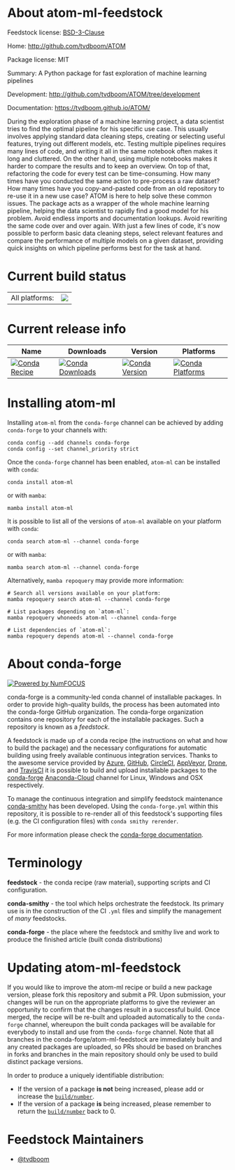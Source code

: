 About atom-ml-feedstock
=======================

Feedstock license: [BSD-3-Clause](https://github.com/conda-forge/atom-ml-feedstock/blob/main/LICENSE.txt)

Home: http://github.com/tvdboom/ATOM

Package license: MIT

Summary: A Python package for fast exploration of machine learning pipelines

Development: http://github.com/tvdboom/ATOM/tree/development

Documentation: https://tvdboom.github.io/ATOM/

During the exploration phase of a machine learning project, a data
scientist tries to find the optimal pipeline for his specific use case.
This usually involves applying standard data cleaning steps, creating
or selecting useful features, trying out different models, etc. Testing
multiple pipelines requires many lines of code, and writing it all in
the same notebook often makes it long and cluttered. On the other hand,
using multiple notebooks makes it harder to compare the results and to
keep an overview. On top of that, refactoring the code for every test
can be time-consuming. How many times have you conducted the same action
to pre-process a raw dataset? How many times have you copy-and-pasted
code from an old repository to re-use it in a new use case?
ATOM is here to help solve these common issues. The package acts as
a wrapper of the whole machine learning pipeline, helping the data
scientist to rapidly find a good model for his problem. Avoid
endless imports and documentation lookups. Avoid rewriting the same
code over and over again. With just a few lines of code, it's now
possible to perform basic data cleaning steps, select relevant
features and compare the performance of multiple models on a given
dataset, providing quick insights on which pipeline performs best
for the task at hand.


Current build status
====================


<table><tr><td>All platforms:</td>
    <td>
      <a href="https://dev.azure.com/conda-forge/feedstock-builds/_build/latest?definitionId=10822&branchName=main">
        <img src="https://dev.azure.com/conda-forge/feedstock-builds/_apis/build/status/atom-ml-feedstock?branchName=main">
      </a>
    </td>
  </tr>
</table>

Current release info
====================

| Name | Downloads | Version | Platforms |
| --- | --- | --- | --- |
| [![Conda Recipe](https://img.shields.io/badge/recipe-atom--ml-green.svg)](https://anaconda.org/conda-forge/atom-ml) | [![Conda Downloads](https://img.shields.io/conda/dn/conda-forge/atom-ml.svg)](https://anaconda.org/conda-forge/atom-ml) | [![Conda Version](https://img.shields.io/conda/vn/conda-forge/atom-ml.svg)](https://anaconda.org/conda-forge/atom-ml) | [![Conda Platforms](https://img.shields.io/conda/pn/conda-forge/atom-ml.svg)](https://anaconda.org/conda-forge/atom-ml) |

Installing atom-ml
==================

Installing `atom-ml` from the `conda-forge` channel can be achieved by adding `conda-forge` to your channels with:

```
conda config --add channels conda-forge
conda config --set channel_priority strict
```

Once the `conda-forge` channel has been enabled, `atom-ml` can be installed with `conda`:

```
conda install atom-ml
```

or with `mamba`:

```
mamba install atom-ml
```

It is possible to list all of the versions of `atom-ml` available on your platform with `conda`:

```
conda search atom-ml --channel conda-forge
```

or with `mamba`:

```
mamba search atom-ml --channel conda-forge
```

Alternatively, `mamba repoquery` may provide more information:

```
# Search all versions available on your platform:
mamba repoquery search atom-ml --channel conda-forge

# List packages depending on `atom-ml`:
mamba repoquery whoneeds atom-ml --channel conda-forge

# List dependencies of `atom-ml`:
mamba repoquery depends atom-ml --channel conda-forge
```


About conda-forge
=================

[![Powered by
NumFOCUS](https://img.shields.io/badge/powered%20by-NumFOCUS-orange.svg?style=flat&colorA=E1523D&colorB=007D8A)](https://numfocus.org)

conda-forge is a community-led conda channel of installable packages.
In order to provide high-quality builds, the process has been automated into the
conda-forge GitHub organization. The conda-forge organization contains one repository
for each of the installable packages. Such a repository is known as a *feedstock*.

A feedstock is made up of a conda recipe (the instructions on what and how to build
the package) and the necessary configurations for automatic building using freely
available continuous integration services. Thanks to the awesome service provided by
[Azure](https://azure.microsoft.com/en-us/services/devops/), [GitHub](https://github.com/),
[CircleCI](https://circleci.com/), [AppVeyor](https://www.appveyor.com/),
[Drone](https://cloud.drone.io/welcome), and [TravisCI](https://travis-ci.com/)
it is possible to build and upload installable packages to the
[conda-forge](https://anaconda.org/conda-forge) [Anaconda-Cloud](https://anaconda.org/)
channel for Linux, Windows and OSX respectively.

To manage the continuous integration and simplify feedstock maintenance
[conda-smithy](https://github.com/conda-forge/conda-smithy) has been developed.
Using the ``conda-forge.yml`` within this repository, it is possible to re-render all of
this feedstock's supporting files (e.g. the CI configuration files) with ``conda smithy rerender``.

For more information please check the [conda-forge documentation](https://conda-forge.org/docs/).

Terminology
===========

**feedstock** - the conda recipe (raw material), supporting scripts and CI configuration.

**conda-smithy** - the tool which helps orchestrate the feedstock.
                   Its primary use is in the construction of the CI ``.yml`` files
                   and simplify the management of *many* feedstocks.

**conda-forge** - the place where the feedstock and smithy live and work to
                  produce the finished article (built conda distributions)


Updating atom-ml-feedstock
==========================

If you would like to improve the atom-ml recipe or build a new
package version, please fork this repository and submit a PR. Upon submission,
your changes will be run on the appropriate platforms to give the reviewer an
opportunity to confirm that the changes result in a successful build. Once
merged, the recipe will be re-built and uploaded automatically to the
`conda-forge` channel, whereupon the built conda packages will be available for
everybody to install and use from the `conda-forge` channel.
Note that all branches in the conda-forge/atom-ml-feedstock are
immediately built and any created packages are uploaded, so PRs should be based
on branches in forks and branches in the main repository should only be used to
build distinct package versions.

In order to produce a uniquely identifiable distribution:
 * If the version of a package **is not** being increased, please add or increase
   the [``build/number``](https://docs.conda.io/projects/conda-build/en/latest/resources/define-metadata.html#build-number-and-string).
 * If the version of a package **is** being increased, please remember to return
   the [``build/number``](https://docs.conda.io/projects/conda-build/en/latest/resources/define-metadata.html#build-number-and-string)
   back to 0.

Feedstock Maintainers
=====================

* [@tvdboom](https://github.com/tvdboom/)

